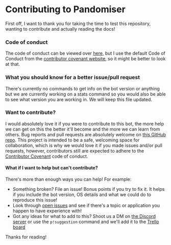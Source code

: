 # Contributing to Pandomiser

First off, I want to thank you for taking the time to test this repository, wanting to contribute and actually reading the docs!

### Code of conduct
The code of conduct can be viewed over [here](), but I use the default Code of Conduct from the [contributor covenant website](https://www.contributor-covenant.org/), so it might be better to look at that.

### What you should know for a better issue/pull request
There's currently no commands to get info on the bot version or anything but we are currently working on a stats command so you would also be able to see what version you are working in. We will keep this file updated.

### Want to contribute?
I would absolutely love it if you were to contribute to this bot, the more help we can get on this the better it'll become and the more we can learn from others.
Bug reports and pull requests are absolutely welcome on [this GitHub repo](https://github.com/DaLiteralPanda/Pandomiser/). This project is intended to be a safe, welcoming space for collaboration, which is why we would love it if you made issues and/or pull requests, however, contributors still are expected to adhere to the [Contributor Covenant](http://contributor-covenant.org) code of conduct.

#### What if I want to help but can't contribute?
There's more than enough ways you can help! For example:
* Something broken? File an issue! Bonus points if you try to fix it. It helps if you include the bot version, OS details and what we could do to reproduce this issue!
* Look through [open issues](https://github.com/DaLiteralPanda/Pandomiser?state=open) and see if there's a topic or application you happen to have experience with!
* Got any ideas for what to add to this? Shoot us a DM on [the Discord server](https://discord.gg/xE4R7FwDcX) or use the `p!suggestion` command and we'll add it to the [Trello board](https://trello.com/b/xc3G3hST/pandomiser-projects)

Thanks for reading!
